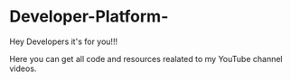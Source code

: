 # Developer-Platform-

Hey Developers it's for you!!!

Here you can get all code and resources realated to my YouTube channel videos.
